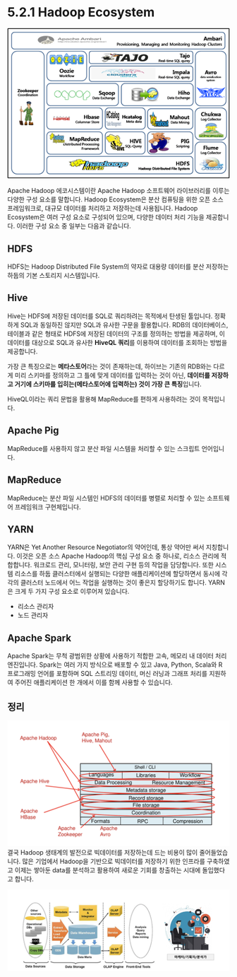 # 5.2.1 Hadoop Ecosystem
![hadoop ecosystem](images/2.2_hadoop_ecosystem.png)

Apache Hadoop 에코시스템이란 Apache Hadoop 소프트웨어 라이브러리를 이루는 다양한 구성 요소를 말합니다. Hadoop Ecosystem은 분산 컴퓨팅을 위한 오픈 소스 프레임워크로, 대규모 데이터를 처리하고 저장하는데 사용됩니다. Hadoop Ecosystem은 여러 구성 요소로 구성되어 있으며, 다양한 데이터 처리 기능을 제공합니다. 이러한 구성 요소 중 일부는 다음과 같습니다.

## HDFS

HDFS는 Hadoop Distributed File System의 약자로 대용량 데이터를 분산 저장하는 하둡의 기본 스토리지 시스템입니다.

## Hive

Hive는 HDFS에 저장된 데이터를 SQL로 쿼리하려는 목적에서 탄생된 툴입니다. 정확하게 SQL과 동일하진 않지만 SQL과 유사한 구문을 활용합니다. RDB의 데이터베이스, 테이블과 같은 형태로 HDFS에 저장된 데이터의 구조를 정의하는 방법을 제공하며, 이 데이터를 대상으로 SQL과 유사한 **HiveQL 쿼리**를 이용하여 데이터를 조회하는 방법을 제공합니다. 

가장 큰 특징으로는 **메타스토어**라는 것이 존재하는데, 하이브는 기존의 RDB와는 다르게 미리 스키마를 정의하고 그 틀에 맞게 데이터를 입력하는 것이 아닌, **데이터를 저장하고 거기에 스키마를 입히는(메타스토어에 입력하는) 것이 가장 큰 특징**입니다.

HiveQL이라는 쿼리 문법을 활용해 MapReduce를 편하게 사용하려는 것이 목적입니다.

## Apache Pig

MapReduce를 사용하지 않고 분산 파일 시스템을 처리할 수 있는 스크립트 언어입니다.

## MapReduce

MapReduce는 분산 파일 시스템인 HDFS의 데이터를 병렬로 처리할 수 있는 소프트웨어 프레임워크 구현체입니다. 

## YARN

YARN은 Yet Another Resource Negotiator의 약어인데, 통상 약어만 써서 지칭합니다. 이것은 오픈 소스 Apache Hadoop의 핵심 구성 요소 중 하나로, 리소스 관리에 적합합니다. 워크로드 관리, 모니터링, 보안 관리 구현 등의 작업을 담당합니다. 또한 시스템 리소스를 하둡 클러스터에서 실행되는 다양한 애플리케이션에 할당하면서 동시에 각각의 클러스터 노드에서 어느 작업을 실행하는 것이 좋은지 할당하기도 합니다. YARN은 크게 두 가지 구성 요소로 이루어져 있습니다.

- 리소스 관리자
- 노드 관리자

## Apache Spark

Apache Spark는 무척 광범위한 상황에 사용하기 적합한 고속, 메모리 내 데이터 처리 엔진입니다. Spark는 여러 가지 방식으로 배포할 수 있고 Java, Python, Scala와 R 프로그래밍 언어를 포함하며 SQL 스트리밍 데이터, 머신 러닝과 그래프 처리를 지원하여 주어진 애플리케이션 한 개에서 이를 함께 사용할 수 있습니다.

## 정리
![](images/2.2_hadoop_2.png)
결국 Hadoop 생태계의 발전으로 빅데이터를 저장하는데 드는 비용이 많이 줄어들었습니다. 많은 기업에서 Hadoop을 기반으로 빅데이터를 저장하기 위한 인프라를 구축하였고 이제는 쌓아둔 data를 분석하고 활용하여 새로운 기회를 창출하는 시대에 돌입했다고 합니다. 

![](images/2.2_de.png)